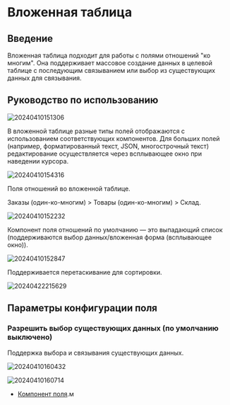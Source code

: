 # Вложенная таблица

## Введение

Вложенная таблица подходит для работы с полями отношений "ко многим". Она поддерживает массовое создание данных в целевой таблице с последующим связыванием или выбор из существующих данных для связывания.

## Руководство по использованию

![20240410151306](https://static-docs.nocobase.com/20240410151306.png)

В вложенной таблице разные типы полей отображаются с использованием соответствующих компонентов. Для больших полей (например, форматированный текст, JSON, многострочный текст) редактирование осуществляется через всплывающее окно при наведении курсора.

![20240410154316](https://static-docs.nocobase.com/20240410154316.png)

Поля отношений во вложенной таблице.

Заказы (один-ко-многим) > Товары (один-ко-многим) > Склад.

![20240410152232](https://static-docs.nocobase.com/20240410152232.png)

Компонент поля отношений по умолчанию — это выпадающий список (поддерживаются выбор данных/вложенная форма (всплывающее окно)).

![20240410152847](https://static-docs.nocobase.com/20240410152847.png)

Поддерживается перетаскивание для сортировки.

![20240422215629](https://static-docs.nocobase.com/20240422215629.gif)

## Параметры конфигурации поля

### Разрешить выбор существующих данных (по умолчанию выключено)

Поддержка выбора и связывания существующих данных.

![20240410160432](https://static-docs.nocobase.com/20240410160432.png)

![20240410160714](https://static-docs.nocobase.com/20240410160714.png)

- [Компонент поля](/handbook/ui/fields/association-field).м